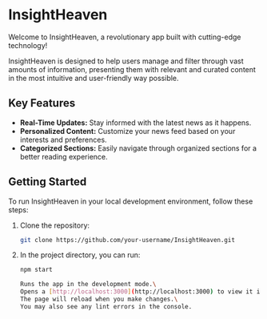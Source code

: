# InsightHeaven

Welcome to InsightHeaven, a revolutionary app built with cutting-edge technology!

InsightHeaven is designed to help users manage and filter through vast amounts of information, presenting them with relevant and curated content in the most intuitive and user-friendly way possible.

## Key Features

- **Real-Time Updates:** Stay informed with the latest news as it happens.
- **Personalized Content:** Customize your news feed based on your interests and preferences.
- **Categorized Sections:** Easily navigate through organized sections for a better reading experience.

## Getting Started

To run InsightHeaven in your local development environment, follow these steps:

1. Clone the repository:

   ```bash
   git clone https://github.com/your-username/InsightHeaven.git

2. In the project directory, you can run:

   ```bash
   npm start

   Runs the app in the development mode.\
   Opens a [http://localhost:3000](http://localhost:3000) to view it in your browser.
   The page will reload when you make changes.\
   You may also see any lint errors in the console.